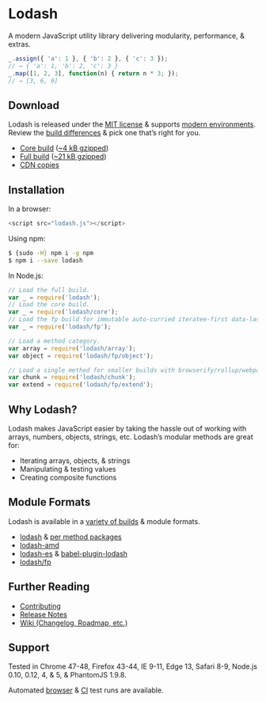 # Lodash

A modern JavaScript utility library delivering modularity, performance, & extras.

```js
_.assign({ 'a': 1 }, { 'b': 2 }, { 'c': 3 });
// → { 'a': 1, 'b': 2, 'c': 3 }
_.map([1, 2, 3], function(n) { return n * 3; });
// → [3, 6, 9]
```

## Download

Lodash is released under the [MIT license](https://raw.githubusercontent.com/lodash/lodash/4.5.1/LICENSE) & supports [modern environments](https://lodash.com/#support).
Review the [build differences](https://github.com/lodash/lodash/wiki/build-differences) & pick one that’s right for you.

- [Core build](https://raw.githubusercontent.com/lodash/lodash/4.5.1/dist/lodash.core.js) ([~4 kB gzipped](https://raw.githubusercontent.com/lodash/lodash/4.5.1/dist/lodash.core.min.js))
- [Full build](https://raw.githubusercontent.com/lodash/lodash/4.5.1/dist/lodash.js) ([~21 kB gzipped](https://raw.githubusercontent.com/lodash/lodash/4.5.1/dist/lodash.min.js))
- [CDN copies](https://www.jsdelivr.com/projects/lodash)

## Installation

In a browser:

```js
<script src="lodash.js"></script>
```

Using npm:

```bash
$ {sudo -H} npm i -g npm
$ npm i --save lodash
```

In Node.js:

```js
// Load the full build.
var _ = require('lodash');
// Load the core build.
var _ = require('lodash/core');
// Load the fp build for immutable auto-curried iteratee-first data-last methods.
var _ = require('lodash/fp');

// Load a method category.
var array = require('lodash/array');
var object = require('lodash/fp/object');

// Load a single method for smaller builds with browserify/rollup/webpack.
var chunk = require('lodash/chunk');
var extend = require('lodash/fp/extend');
```

## Why Lodash?

Lodash makes JavaScript easier by taking the hassle out of working with arrays,
numbers, objects, strings, etc. Lodash’s modular methods are great for:

- Iterating arrays, objects, & strings
- Manipulating & testing values
- Creating composite functions

## Module Formats

Lodash is available in a [variety of builds](https://lodash.com/custom-builds) & module formats.

- [lodash](https://www.npmjs.com/package/lodash) & [per method packages](https://www.npmjs.com/browse/keyword/lodash-modularized)
- [lodash-amd](https://www.npmjs.com/package/lodash-amd)
- [lodash-es](https://www.npmjs.com/package/lodash-es) & [babel-plugin-lodash](https://www.npmjs.com/package/babel-plugin-lodash)
- [lodash/fp](https://github.com/lodash/lodash/tree/4.5.1-npm/fp)

## Further Reading

- [Contributing](https://github.com/lodash/lodash/blob/4.5.1/.github/CONTRIBUTING.md)
- [Release Notes](https://github.com/lodash/lodash/releases/tag/4.0.0)
- [Wiki (Changelog, Roadmap, etc.)](https://github.com/lodash/lodash/wiki)

## Support

Tested in Chrome 47-48, Firefox 43-44, IE 9-11, Edge 13, Safari 8-9, Node.js 0.10, 0.12, 4, & 5, & PhantomJS 1.9.8.

Automated [browser](https://saucelabs.com/u/lodash) & [CI](https://travis-ci.org/lodash/) test runs are available.
